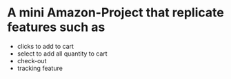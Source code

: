 # A mini Amazon-Project that replicate features such as
* clicks to add to cart
* select to add all quantity to cart
* check-out
* tracking feature
  
